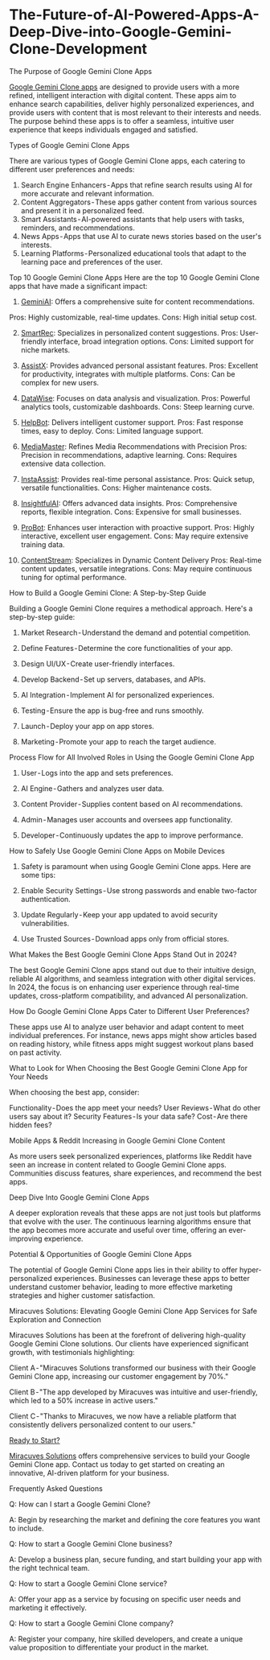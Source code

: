# The-Future-of-AI-Powered-Apps-A-Deep-Dive-into-Google-Gemini-Clone-Development

The Purpose of Google Gemini Clone Apps

[Google Gemini Clone apps](https://miracuves.com/product/google-gemini-clone/) are designed to provide users with a more refined, intelligent interaction with digital content. These apps aim to enhance search capabilities, deliver highly personalized experiences, and provide users with content that is most relevant to their interests and needs. The purpose behind these apps is to offer a seamless, intuitive user experience that keeps individuals engaged and satisfied.

Types of Google Gemini Clone Apps

There are various types of Google Gemini Clone apps, each catering to different user preferences and needs:
1. Search Engine Enhancers - Apps that refine search results using AI for more accurate and relevant information.
2. Content Aggregators - These apps gather content from various sources and present it in a personalized feed.
3. Smart Assistants - AI-powered assistants that help users with tasks, reminders, and recommendations.
4. News Apps - Apps that use AI to curate news stories based on the user's interests.
5. Learning Platforms - Personalized educational tools that adapt to the learning pace and preferences of the user.

Top 10 Google Gemini Clone Apps
Here are the top 10 Google Gemini Clone apps that have made a significant impact:
1. [GeminiAI](https://gemini.google.com/?hl=en-IN): Offers a comprehensive suite for content recommendations.

Pros: Highly customizable, real-time updates.
Cons: High initial setup cost.

2. [SmartRec](https://www.amilia.com/products/smartrec): Specializes in personalized content suggestions.
Pros: User-friendly interface, broad integration options.
Cons: Limited support for niche markets.

3. [AssistX](https://www.csslabs.de/cms20/en/assistx-call-systems/assistx-mobil/): Provides advanced personal assistant features.
Pros: Excellent for productivity, integrates with multiple platforms.
Cons: Can be complex for new users.

4. [DataWise](https://mydatawise.com/): Focuses on data analysis and visualization.
Pros: Powerful analytics tools, customizable dashboards.
Cons: Steep learning curve.

5. [HelpBot](https://www.helpbot.net/): Delivers intelligent customer support.
Pros: Fast response times, easy to deploy.
Cons: Limited language support.

6. [MediaMaster](https://mediamaster.com/): Refines Media Recommendations with Precision
Pros: Precision in recommendations, adaptive learning.
Cons: Requires extensive data collection.

7. [InstaAssist](https://www.nivabupa.com/health-insurance-articles/niva-bupa-customer-login-portal.html): Provides real-time personal assistance.
Pros: Quick setup, versatile functionalities.
Cons: Higher maintenance costs.

8. [InsightfulAI](https://www.insightful-ai.com/): Offers advanced data insights.
Pros: Comprehensive reports, flexible integration.
Cons: Expensive for small businesses.

9. [ProBot](https://probot.io/): Enhances user interaction with proactive support.
Pros: Highly interactive, excellent user engagement.
Cons: May require extensive training data.

10. [ContentStream](https://contentstream.org/): Specializes in Dynamic Content Delivery
Pros: Real-time content updates, versatile integrations.
Cons: May require continuous tuning for optimal performance.

How to Build a Google Gemini Clone: A Step-by-Step Guide

Building a Google Gemini Clone requires a methodical approach. Here's a step-by-step guide:

1. Market Research - Understand the demand and potential competition.

2. Define Features - Determine the core functionalities of your app.

3. Design UI/UX - Create user-friendly interfaces.

4. Develop Backend - Set up servers, databases, and APIs.

5. AI Integration - Implement AI for personalized experiences.

6. Testing - Ensure the app is bug-free and runs smoothly.

7. Launch - Deploy your app on app stores.

8. Marketing - Promote your app to reach the target audience.

Process Flow for All Involved Roles in Using the Google Gemini Clone App

1. User - Logs into the app and sets preferences.

2. AI Engine - Gathers and analyzes user data.

3. Content Provider - Supplies content based on AI recommendations.

4. Admin - Manages user accounts and oversees app functionality.

5. Developer - Continuously updates the app to improve performance.

How to Safely Use Google Gemini Clone Apps on Mobile Devices

1. Safety is paramount when using Google Gemini Clone apps. Here are some tips:

2. Enable Security Settings - Use strong passwords and enable two-factor authentication.

3. Update Regularly - Keep your app updated to avoid security vulnerabilities.

4. Use Trusted Sources - Download apps only from official stores.

What Makes the Best Google Gemini Clone Apps Stand Out in 2024?

The best Google Gemini Clone apps stand out due to their intuitive design, reliable AI algorithms, and seamless integration with other digital services. In 2024, the focus is on enhancing user experience through real-time updates, cross-platform compatibility, and advanced AI personalization.

How Do Google Gemini Clone Apps Cater to Different User Preferences?

These apps use AI to analyze user behavior and adapt content to meet individual preferences. For instance, news apps might show articles based on reading history, while fitness apps might suggest workout plans based on past activity.

What to Look for When Choosing the Best Google Gemini Clone App for Your Needs

When choosing the best app, consider:

Functionality - Does the app meet your needs?
User Reviews - What do other users say about it?
Security Features - Is your data safe?
Cost - Are there hidden fees?

Mobile Apps & Reddit Increasing in Google Gemini Clone Content

As more users seek personalized experiences, platforms like Reddit have seen an increase in content related to Google Gemini Clone apps. Communities discuss features, share experiences, and recommend the best apps.

Deep Dive Into Google Gemini Clone Apps

A deeper exploration reveals that these apps are not just tools but platforms that evolve with the user. The continuous learning algorithms ensure that the app becomes more accurate and useful over time, offering an ever-improving experience.

Potential & Opportunities of Google Gemini Clone Apps

The potential of Google Gemini Clone apps lies in their ability to offer hyper-personalized experiences. Businesses can leverage these apps to better understand customer behavior, leading to more effective marketing strategies and higher customer satisfaction.

Miracuves Solutions: Elevating Google Gemini Clone App Services for Safe Exploration and Connection

Miracuves Solutions has been at the forefront of delivering high-quality Google Gemini Clone solutions. Our clients have experienced significant growth, with testimonials highlighting:

Client A - "Miracuves Solutions transformed our business with their Google Gemini Clone app, increasing our customer engagement by 70%."

Client B - "The app developed by Miracuves was intuitive and user-friendly, which led to a 50% increase in active users."

Client C - "Thanks to Miracuves, we now have a reliable platform that consistently delivers personalized content to our users."

[Ready to Start?](https://miracuves.com/contact/)

[Miracuves Solutions](https://miracuves.com/product/google-gemini-clone/) offers comprehensive services to build your Google Gemini Clone app. Contact us today to get started on creating an innovative, AI-driven platform for your business.

Frequently Asked Questions

Q: How can I start a Google Gemini Clone?

A: Begin by researching the market and defining the core features you want to include.

Q: How to start a Google Gemini Clone business?

A: Develop a business plan, secure funding, and start building your app with the right technical team.

Q: How to start a Google Gemini Clone service?

A: Offer your app as a service by focusing on specific user needs and marketing it effectively.

Q: How to start a Google Gemini Clone company?

A: Register your company, hire skilled developers, and create a unique value proposition to differentiate your product in the market.



